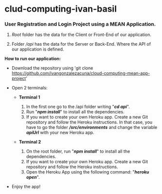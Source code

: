 # clud-computing-ivan-basil

### User Registration and Login Project using a MEAN Application.

1. *_Root_* folder has the data for the Client or Front-End of our application.

2. Folder *_/api_* has the data for the Server or Back-End. Where the API of our application is defined.



**How to run our application:**

- Download the repository using 'git clone https://github.com/ivangonzalezacuna/cloud-computing-mean-app-project'

- Open 2 terminals:

  - **Terminal 1**
  
    1. In the first one go to the /api folder writing "**_cd api_**". 
    2. Run "**_npm install_**" to install all the dependencies.
    3. If you want to create your own Heroku app. Create a new Git repository and follow the Heroku instructions. In that case, you have to go the folder **_/src/environments_** and change the variable **_apiUrl_** with your new Heroku app.


  - **Terminal 2**
  
    1. On the root folder, run "**_npm install_**" to install all the dependencies.
    2. If you want to create your own Heroku app. Create a new Git repository and follow the Heroku instructions.
    3. Open the Heroku App using the following command: "**_heroku open_**".
    
- Enjoy the app!
